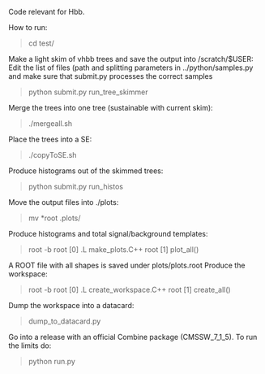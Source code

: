 Code relevant for Hbb.

How to run:

> cd test/

Make a light skim of vhbb trees and save the output into /scratch/$USER:
Edit the list of files (path and splitting parameters in ../python/samples.py
and make sure that submit.py processes the correct samples 

> python submit.py run_tree_skimmer

Merge the trees into one tree (sustainable with current skim):

> ./mergeall.sh

Place the trees into a SE:

> ./copyToSE.sh

Produce histograms out of the skimmed trees:

> python submit.py run_histos

Move the output files into ./plots:

> mv *root .plots/

Produce histograms and total signal/background templates:

> root -b
> root [0] .L make_plots.C++
> root [1] plot_all()

A ROOT file with all shapes is saved under plots/plots.root
Produce the workspace:

> root -b
> root [0] .L create_workspace.C++
> root [1] create_all()

Dump the workspace into a datacard:

> dump_to_datacard.py

Go into a release with an official Combine package (CMSSW_7_1_5).
To run the limits do:

> python run.py